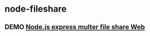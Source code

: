 # node-fileshare

## DEMO <a href="https://fileshare123.herokuapp.com/">Node.js express multer file share Web</a>
